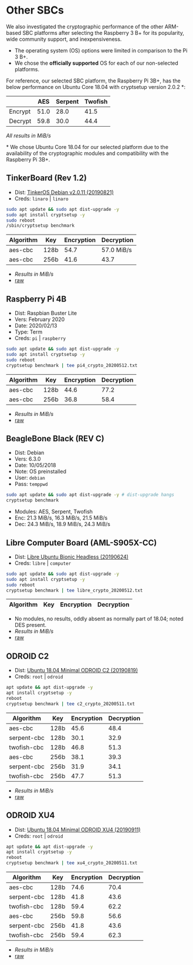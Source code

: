 # Other SBCs

We also investigated the cryptographic performance of the other ARM-based SBC platforms after selecting the Raspberry 3 B+ for its popularity, wide community support, and inexpensiveness.

- The operating system (OS) options were limited in comparison to the Pi 3 B+.
- We chose the **officially supported** OS for each of our non-selected platforms.

For reference, our selected SBC platform, the Raspberry Pi 3B+, has the below performance on Ubuntu Core 18.04 with cryptsetup version 2.0.2 \*:

|         | AES  | Serpent | Twofish |
|---------|------|---------|---------|
| Encrypt | 51.0 | 28.0    | 41.5    |
| Decrypt | 59.8 | 30.0    | 44.4    |

*All results in MiB/s*

\* We chose Ubuntu Core 18.04 for our selected platform due to the availability of the cryptographic modules and compatibility with the Raspberry Pi 3B+.

## TinkerBoard (Rev 1.2)

- Dist: [TinkerOS Debian v2.0.11 (20190821)](https://tinkerboarding.co.uk/wiki/index.php/TinkerOS)
- Creds: `linaro` | `linaro`

```bash
sudo apt update && sudo apt dist-upgrade -y
sudo apt install cryptsetup -y
sudo reboot
/sbin/cryptsetup benchmark
```

| Algorithm | Key  | Encryption | Decryption |
|-----------|------|------------|------------|
| aes-cbc   | 128b | 54.7       | 57.0 MiB/s |
| aes-cbc   | 256b | 41.6       | 43.7       |

- *Results in MiB/s*
- [raw](tinker_crypto_20200512.txt)

## Raspberry Pi 4B

- Dist: Raspbian Buster Lite
- Vers: February 2020
- Date: 2020/02/13
- Type: Term
- Creds: `pi` | `raspberry`

```bash
sudo apt update && sudo apt dist-upgrade -y
sudo apt install cryptsetup -y
sudo reboot
cryptsetup benchmark | tee pi4_crypto_20200512.txt
```

| Algorithm | Key  | Encryption | Decryption |
|-----------|------|------------|------------|
| aes-cbc   | 128b | 44.6       | 77.2       |
| aes-cbc   | 256b | 36.8       | 58.4       |

- *Results in MiB/s*
- [raw](pi4_crypto_20200512.txt)

## BeagleBone Black (REV C)

- Dist: Debian
- Vers: 6.3.0
- Date: 10/05/2018
- Note: OS preinstalled
- User: `debian`
- Pass: `temppwd`

```bash
sudo apt update && sudo apt dist-upgrade -y # dist-upgrade hangs
cryptsetup benchmark
```

- Modules: AES, Serpent, Twofish
- Enc: 21.3 MiB/s, 16.3 MiB/s, 21.5 MiB/s
- Dec: 24.3 MiB/s, 18.9 MiB/s, 24.3 MiB/s

## Libre Computer Board (AML-S905X-CC)

- Dist: [Libre Ubuntu Bionic Headless (20190624)](http://share.loverpi.com/board/libre-computer-project/libre-computer-board-aml-s905x-cc/image/ubuntu/)
- Creds: `libre` | `computer`

```bash
sudo apt update && sudo apt dist-upgrade -y
sudo apt install cryptsetup -y
sudo reboot
cryptsetup benchmark | tee libre_crypto_20200512.txt
```

| Algorithm | Key  | Encryption | Decryption |
|-----------|------|------------|------------|

- No modules, no results, oddly absent as normally part of 18.04; noted DES present.
- *Results in MiB/s*
- [raw](libre_crypto_20200512.txt)

## ODROID C2

- Dist: [Ubuntu 18.04 Minimal ODROID C2 (20190819)](https://odroid.in/ubuntu_18.04lts/C2/)
- Creds: `root` | `odroid`

```bash
apt update && apt dist-upgrade -y
apt install cryptsetup -y
reboot
cryptsetup benchmark | tee c2_crypto_20200511.txt
```

| Algorithm   | Key  | Encryption | Decryption |
|-------------|------|------------|------------|
| aes-cbc     | 128b | 45.6       | 48.4       |
| serpent-cbc | 128b | 30.1       | 32.9       |
| twofish-cbc | 128b | 46.8       | 51.3       |
| aes-cbc     | 256b | 38.1       | 39.3       |
| serpent-cbc | 256b | 31.9       | 34.1       |
| twofish-cbc | 256b | 47.7       | 51.3       |

- *Results in MiB/s*
- [raw](c2_crypto_20200511.txt)

## ODROID XU4

- Dist: [Ubuntu 18.04 Minimal ODROID XU4 (20190911)](https://odroid.in/ubuntu_18.04lts/XU3_XU4_MC1_HC1_HC2/)
- Creds: `root` | `odroid`

```bash
apt update && apt dist-upgrade -y
apt install cryptsetup -y
reboot
cryptsetup benchmark | tee xu4_crypto_20200511.txt
```

| Algorithm   | Key  | Encryption | Decryption |
|-------------|------|------------|------------|
| aes-cbc     | 128b | 74.6       | 70.4       |
| serpent-cbc | 128b | 41.8       | 43.6       |
| twofish-cbc | 128b | 59.4       | 62.2       |
| aes-cbc     | 256b | 59.8       | 56.6       |
| serpent-cbc | 256b | 41.8       | 43.6       |
| twofish-cbc | 256b | 59.4       | 62.3       |

- *Results in MiB/s*
- [raw](xu4_crypto_20200511.txt)